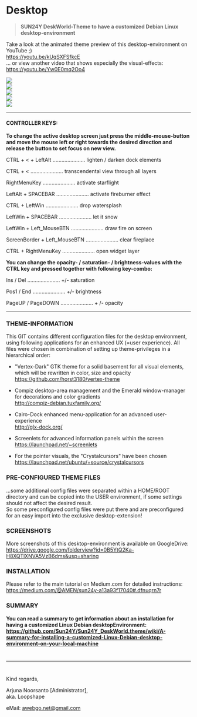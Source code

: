 # Desktop
>**SUN24Y DeskWorld-Theme to have a customized Debian Linux desktop-environment**  
  
Take a look at the animated theme preview of this desktop-environment on YouTube ;)  
https://youtu.be/kUqSXFSfkcE  
... or view another video that shows especially the visual-effects:  
https://youtu.be/Yw0E0mq2Oo4  
  
![](https://docs.google.com/uc?export=download&id=0B5YtQ2Ka-H8XVERKOXc3dFR1dzA)  
![](https://docs.google.com/uc?export=download&id=0B5YtQ2Ka-H8XQVNxaENPTEVZRWM)  
![](https://docs.google.com/uc?export=download&id=0B5YtQ2Ka-H8XN19sWGRNSnhDM1k)  
![](https://docs.google.com/uc?export=download&id=0B5YtQ2Ka-H8XZzVXQW05WS1XMVU)  
![](https://docs.google.com/uc?export=download&id=0B5YtQ2Ka-H8XS0h3RTE2b1ZUVlU)  

--------------------------------------------------------------------------------------------------------------

#### CONTROLLER KEYS:
**To change the active desktop screen just press the middle-mouse-button and move the mouse left or right towards the desired direction and release the button to set focus on new view.**  

CTRL + < + LeftAlt …………………. lighten / darken dock elements

CTRL + < …………………. transcendental view through all layers

RightMenuKey …………………. activate starflight

LeftAlt + SPACEBAR …………………. activate fireburner effect

CTRL + LeftWin …………………. drop watersplash

LeftWin + SPACEBAR …………………. let it snow

LeftWin + Left_MouseBTN …………………. draw fire on screen

ScreenBorder + Left_MouseBTN …………………. clear fireplace

CTRL + RightMenuKey …………………. open widget layer
  
  
**You can change the opacity- / saturation- / brightness-values with the CTRL key and pressed together with following key-combo:**  
  
Ins / Del …………………. +/- saturation  
  
Pos1 / End …………………. +/- brightness  
  
PageUP / PageDOWN …………………. + /- opacity 
  
--------------------------------------------------------------------------------------------------------------
  
### THEME-INFORMATION    
This GIT contains different configuration files for the desktop environment, using following applications for an enhanced UX (=user experience). All files were chosen in combination of setting up theme-privileges in a hierarchical order:  
  
+ "Vertex-Dark" GTK theme for a solid basement for all visual elements, which will be rewritten in color, size and opacity  
https://github.com/horst3180/vertex-theme  
   
+ Compiz desktop-area management and the Emerald window-manager for decorations and color gradients  
http://compiz-debian.tuxfamily.org/
  
+ Cairo-Dock enhanced menu-application for an advanced user-experience  
http://glx-dock.org/
  
+ Screenlets for advanced information panels within the screen  
https://launchpad.net/~screenlets  
  
+ For the pointer visuals, the "Crystalcursors" have been chosen  
https://launchpad.net/ubuntu/+source/crystalcursors  
  
### PRE-CONFIGURED THEME FILES
...some additional config files were separated within a HOME/ROOT directory and can be copied into the USER environment, if some settings should not affect the desired result.  
So some preconfigured config files were put there and are preconfigured for an easy import into the exclusive desktop-extension!  
    
### SCREENSHOTS
More screenshots of this desktop-environment is available on GoogleDrive:  
https://drive.google.com/folderview?id=0B5YtQ2Ka-H8XQTlXNVA5VzB6dms&usp=sharing  
  
### INSTALLATION  
Please refer to the main tutorial on Medium.com for detailed instructions:  
https://medium.com/@AMEN/sun24y-a13a93f17040#.dfnuqrn7r  
  
### SUMMARY  
**You can read a summary to get information about an installation for having a customized Linux Debian desktopEnvironment:**   
**https://github.com/Sun24Y/Sun24Y_DeskWorld.theme/wiki/A-summary-for-installing-a-customized-Linux-Debian-desktop-environment-on-your-local-machine**  
  
  
#    
--------------------------------------------------------------------------------------------------------------
#  
Kind regards,  
  
Arjuna Noorsanto [Administrator],  
aka. Loopshape  

eMail: <awebgo.net@gmail.com>  
